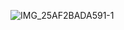 ![IMG_25AF2BADA591-1](https://user-images.githubusercontent.com/105818064/231650849-1736b96d-c7ff-4fae-9204-dfd90294668d.jpeg)
